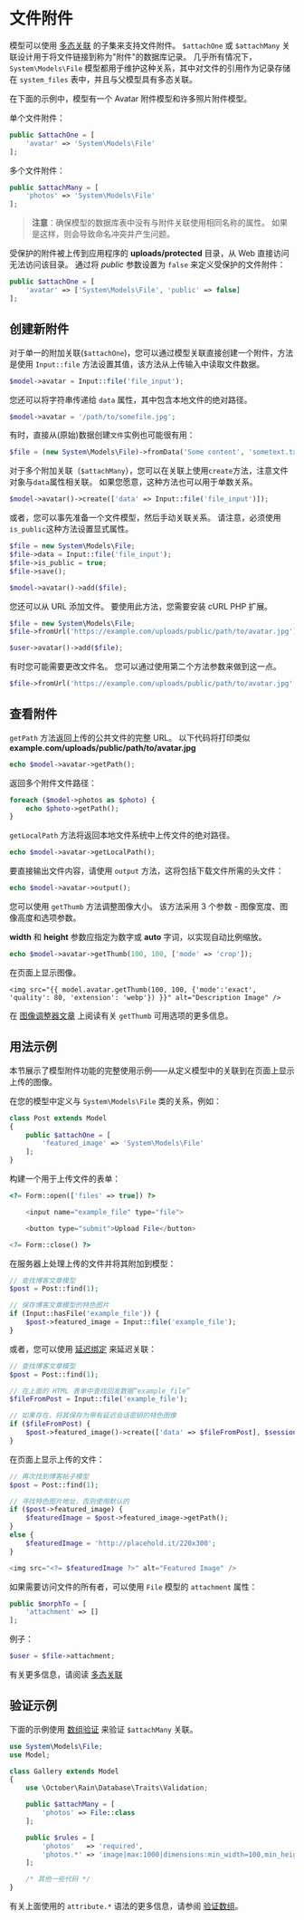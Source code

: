 # 文件附件

模型可以使用 [多态关联](../database/relations.md#oc-polymorphic-relations) 的子集来支持文件附件。 `$attachOne` 或 `$attachMany` 关联设计用于将文件链接到称为"附件"的数据库记录。 几乎所有情况下，`System\Models\File` 模型都用于维护这种关系，其中对文件的引用作为记录存储在 `system_files` 表中，并且与父模型具有多态关联。

在下面的示例中，模型有一个 Avatar 附件模型和许多照片附件模型。

单个文件附件：

```php
public $attachOne = [
    'avatar' => 'System\Models\File'
];
```

多个文件附件：

```php
public $attachMany = [
    'photos' => 'System\Models\File'
];
```

> **注意**：确保模型的数据库表中没有与附件关联使用相同名称的属性。 如果是这样，则会导致命名冲突并产生问题。

受保护的附件被上传到应用程序的 **uploads/protected** 目录，从 Web 直接访问无法访问该目录。 通过将 *public* 参数设置为 `false` 来定义受保护的文件附件：

```php
public $attachOne = [
    'avatar' => ['System\Models\File', 'public' => false]
];
```

## 创建新附件

对于单一的附加关联(`$attachOne`)，您可以通过模型关联直接创建一个附件，方法是使用 `Input::file` 方法设置其值，该方法从上传输入中读取文件数据。

```php
$model->avatar = Input::file('file_input');
```

您还可以将字符串传递给 `data` 属性，其中包含本地文件的绝对路径。

```php
$model->avatar = '/path/to/somefile.jpg';
```

有时，直接从(原始)数据创建`文件`实例也可能很有用：

```php
$file = (new System\Models\File)->fromData('Some content', 'sometext.txt');
```

对于多个附加关联（`$attachMany`），您可以在关联上使用`create`方法，注意文件对象与`data`属性相关联。 如果您愿意，这种方法也可以用于单数关系。

```php
$model->avatar()->create(['data' => Input::file('file_input')]);
```

或者，您可以事先准备一个文件模型，然后手动关联关系。 请注意，必须使用`is_public`这种方法设置显式属性。

```php
$file = new System\Models\File;
$file->data = Input::file('file_input');
$file->is_public = true;
$file->save();

$model->avatar()->add($file);
```

您还可以从 URL 添加文件。 要使用此方法，您需要安装 cURL PHP 扩展。

```php
$file = new System\Models\File;
$file->fromUrl('https://example.com/uploads/public/path/to/avatar.jpg');

$user->avatar()->add($file);
```

有时您可能需要更改文件名。 您可以通过使用第二个方法参数来做到这一点。

```php
$file->fromUrl('https://example.com/uploads/public/path/to/avatar.jpg', 'somefilename.jpg');
```

## 查看附件

`getPath` 方法返回上传的公共文件的完整 URL。 以下代码将打印类似 **example.com/uploads/public/path/to/avatar.jpg**

```php
echo $model->avatar->getPath();
```

返回多个附件文件路径：

```php
foreach ($model->photos as $photo) {
    echo $photo->getPath();
}
```

`getLocalPath` 方法将返回本地文件系统中上传文件的绝对路径。

```php
echo $model->avatar->getLocalPath();
```

要直接输出文件内容，请使用 `output` 方法，这将包括下载文件所需的头文件：

```php
echo $model->avatar->output();
```

您可以使用 `getThumb` 方法调整图像大小。 该方法采用 3 个参数 - 图像宽度、图像高度和选项参数。

**width** 和 **height** 参数应指定为数字或 **auto** 字词，以实现自动比例缩放。

```php
echo $model->avatar->getThumb(100, 100, ['mode' => 'crop']);
```

在页面上显示图像。

```twig
<img src="{{ model.avatar.getThumb(100, 100, {'mode':'exact', 'quality': 80, 'extension': 'webp'}) }}" alt="Description Image" />
```

在 [图像调整器文章](../services/resizer.md#oc-resize-parameters) 上阅读有关 `getThumb` 可用选项的更多信息。

## 用法示例

本节展示了模型附件功能的完整使用示例——从定义模型中的关联到在页面上显示上传的图像。

在您的模型中定义与 `System\Models\File` 类的关系，例如：

```php
class Post extends Model
{
    public $attachOne = [
        'featured_image' => 'System\Models\File'
    ];
}
```

构建一个用于上传文件的表单：

```php
<?= Form::open(['files' => true]) ?>

    <input name="example_file" type="file">

    <button type="submit">Upload File</button>

<?= Form::close() ?>
```

在服务器上处理上传的文件并将其附加到模型：

```php
// 查找博客文章模型
$post = Post::find(1);

// 保存博客文章模型的特色图片
if (Input::hasFile('example_file')) {
    $post->featured_image = Input::file('example_file');
}
```

或者，您可以使用 [延迟绑定](../database/relations.md#oc-deferred-binding) 来延迟关联：

```php
// 查找博客文章模型
$post = Post::find(1);

// 在上面的 HTML 表单中查找回发数据“example_file”
$fileFromPost = Input::file('example_file');

// 如果存在，将其保存为带有延迟会话密钥的特色图像
if ($fileFromPost) {
    $post->featured_image()->create(['data' => $fileFromPost], $sessionKey);
}
```

在页面上显示上传的文件：

```php
// 再次找到博客帖子模型
$post = Post::find(1);

// 寻找特色图片地址，否则使用默认的
if ($post->featured_image) {
    $featuredImage = $post->featured_image->getPath();
}
else {
    $featuredImage = 'http://placehold.it/220x300';
}

<img src="<?= $featuredImage ?>" alt="Featured Image" />
```

如果需要访问文件的所有者，可以使用 `File` 模型的 `attachment` 属性：

```php
public $morphTo = [
    'attachment' => []
];
```

例子：

```php
$user = $file->attachment;
```

有关更多信息，请阅读 [多态关联](../database/relations.md#oc-polymorphic-relations)

## 验证示例

下面的示例使用 [数组验证](../services/validation.md#oc-validating-arrays) 来验证 `$attachMany` 关联。

```php
use System\Models\File;
use Model;

class Gallery extends Model
{
    use \October\Rain\Database\Traits\Validation;

    public $attachMany = [
        'photos' => File::class
    ];

    public $rules = [
        'photos'   => 'required',
        'photos.*' => 'image|max:1000|dimensions:min_width=100,min_height=100'
    ];

    /* 其他一些代码 */
}
```

有关上面使用的 `attribute.*` 语法的更多信息，请参阅 [验证数组](../services/validation.md#oc-validating-arrays)。
